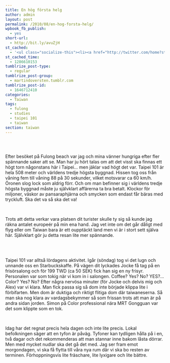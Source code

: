 ```yaml
---
title: En hög första helg
author: admin
layout: post
permalink: /2010/08/en-hog-forsta-helg/
wpbook_fb_publish:
  - yes
short-url:
  - http://bit.ly/avuZjH
st_cached:
  - '<ul class="socialize-this"><li><a href="http://twitter.com/home?status=Currently Reading http%3A%2F%2Fwww.doversten.nu%2Fblog%2F%3Fp%3D40"  target="_blank"><img src="http://www.doversten.nu/blog/wp-content/plugins/socialize-this/widgets/social-sketches/twitter.png" width="48px" height="48px" alt="Twitter" title="Twitter" /></a></li><li><a href="http://www.facebook.com/sharer.php?u=http%3A%2F%2Fwww.doversten.nu%2Fblog%2F%3Fp%3D40&t=En+h%C3%B6g+f%C3%B6rsta+helg" target="_blank"><img src="http://www.doversten.nu/blog/wp-content/plugins/socialize-this/widgets/social-sketches/facebook.png" width="48px" height="48px" alt="Facebook" title="Facebook" /></a></li><li><a href="http://del.icio.us/submit?url=http%3A%2F%2Fwww.doversten.nu%2Fblog%2F%3Fp%3D40&title=En+h%C3%B6g+f%C3%B6rsta+helg" target="_blank"><img src="http://www.doversten.nu/blog/wp-content/plugins/socialize-this/widgets/social-sketches/delicious.png" width="48px" height="48px" alt="Delicious" title="Delicious" /></a></li><li><a href="http://digg.com/submit?phase=2&url=http%3A%2F%2Fwww.doversten.nu%2Fblog%2F%3Fp%3D40" target="_blank"><img src="http://www.doversten.nu/blog/wp-content/plugins/socialize-this/widgets/social-sketches/digg.png" width="48px" height="48px" alt="Digg" title="Digg" /></a></li><li><a href="http://www.stumbleupon.com/submit?url=http%3A%2F%2Fwww.doversten.nu%2Fblog%2F%3Fp%3D40&title=En+h%C3%B6g+f%C3%B6rsta+helg" target="_blank"><img src="http://www.doversten.nu/blog/wp-content/plugins/socialize-this/widgets/social-sketches/stumbleupon.png" width="48px" height="48px" alt="StumbleUpon" title="StumbleUpon" /></a></li><li><a href="http://www.google.com/bookmarks/mark?op=add&bkmk=http%3A%2F%2Fwww.doversten.nu%2Fblog%2F%3Fp%3D40&title=En+h%C3%B6g+f%C3%B6rsta+helg&annotation=" target="_blank"><img src="http://www.doversten.nu/blog/wp-content/plugins/socialize-this/widgets/social-sketches/google.png" width="48px" height="48px" alt="Google" title="Google" /></a></li><li><a href="http://www.doversten.nu/blog/?feed=rss2" target="_blank"><img src="http://www.doversten.nu/blog/wp-content/plugins/socialize-this/widgets/social-sketches/rss.png" width="48px" height="48px" alt="RSS Feed" title="RSS Feed" /></a></li></ul>'
st_cached_time:
  - 1286610153
tumblrize_post-type:
  - regular
tumblrize_post-group:
  - martindoversten.tumblr.com
tumblrize_post-id:
  - 1646712410
categories:
  - Taiwan
tags:
  - fulong
  - studies
  - taipei 101
  - taiwan
section: taiwan
---
```

[<img class="alignnone size-large wp-image-82" title="View from Taipei 101" src="http://www.doversten.nu/blog/wp-content/uploads/2010/08/taipei_101-500x331.jpg" alt="" />][1]

<br class="spacer_" />

Efter besöket på Fulong beach var jag och mina vänner hungriga efter fler spännande saker att se. Man har ju hört talas om att det visst ska finnas ett högt torn någonstans här i Taipei&#8230; men jäklar vad högt det var. Taipei 101 är hela 508 meter och världens tredje högsta byggnad. Hissen tog oss från våning fem till våning 88 på 30 sekunder, vilket motsvarar ca 60 km/h. Öronen slog lock som aldrig förr. Och om man befinner sig i världens tredje högsta byggnad måste ju självklart affärerna ta bra betalt. Klockor för miljoner, väskor av pansaraphjärna och smycken som endast får bäras med tryckluft. Ska det va så ska det va!

<br class="spacer_" />

Trots att detta verkar vara platsen dit turister skulle ty sig så kunde jag räkna antalet europeér på min ena hand. Jag vet inte om det går dåligt med flyg eller om Taiwan bara är ett oupptäckt land men vi är i stort sett själva här. Självklart gör ju detta resan lite mer spännande.

<br class="spacer_" />



<br class="spacer_" />

Taipei 101 var alltså lördagens aktivitet. Igår (söndag) tog vi det lugn och unnande oss en Starbuckskaffe. På vägen dit lyckades Jocke få tag på en frisörsalong och för 199 TWD (ca 50 SEK) fick han sig en ny frisyr. Personalen var som tokig när vi kom in i salongen. Coffee? Yes? No? YES?&#8230; Color? Yes? No? Efter några nervösa minuter (för Jocke och delvis mig och Alex) var vi klara. Man fick passa sig så dom inte började klippa lite i förbifarten. Men dom är duktiga och riktigt flitiga dom där taiwaneserna. Så man ska nog klara av vardagsbekymmer så som frissan trots att man är på andra sidan jorden. Simon på Color professional nära MRT Gongguan var det som klippte som en tok.

<br class="spacer_" />

Idag har det regnat precis hela dagen och inte lite precis. Lokal befolkningen säger att en tyfon är påväg. Tyfoner kan tydligen hålla på i en, två dagar och det rekommenderas att man stannar inne bakom låsta dörrar. Men med mycket nudlar ska det gå det med. Jag ser fram emot morgondagen, vi ska få flytta till våra nya rum där vi ska bo resten av terminen. Förhoppningsvis lite fräschare, lite lyxigare och lite bättre.

 [1]: http://www.doversten.nu/blog/wp-content/uploads/2010/09/taipei_101.jpg